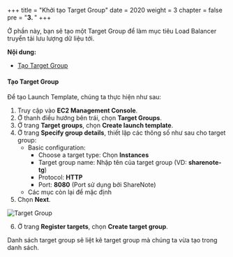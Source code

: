 +++
title = "Khởi tạo Target Group"
date = 2020
weight = 3
chapter = false
pre = "<b>3. </b>"
+++

Ở phần này, bạn sẽ tạo một Target Group để làm mục tiêu Load Balancer truyển tải lưu lượng dữ liệu tới.

**Nội dung:**
- [Tạo Target Group](#tạo-target-group)

#### Tạo Target Group

Để tạo Launch Template, chúng ta thực hiện như sau:
1. Truy cập vào **EC2 Management Console**.
2. Ở thanh điều hướng bên trái, chọn **Target Groups**.
3. Ở trang **Target groups**, chọn **Create launch template**.
4. Ở trang **Specify group details**, thiết lập các thông số như sau cho target group:
   - Basic configuration:
     - Choose a target type: Chọn **Instances**
     - Target group name: Nhập tên của target group (VD: **sharenote-tg**)
     - Protocol: **HTTP**
     - Port: **8080** (Port sử dụng bởi ShareNote)
   - Các mục còn lại để mặc định
5. Chọn **Next**.

![Target Group](../../../images/3/3_RegisterTargets.png?width=90pc)

6. Ở trang **Register targets**, chọn **Create target group**.

Danh sách target group sẽ liệt kê target group mà chúng ta vừa tạo trong danh sách.
